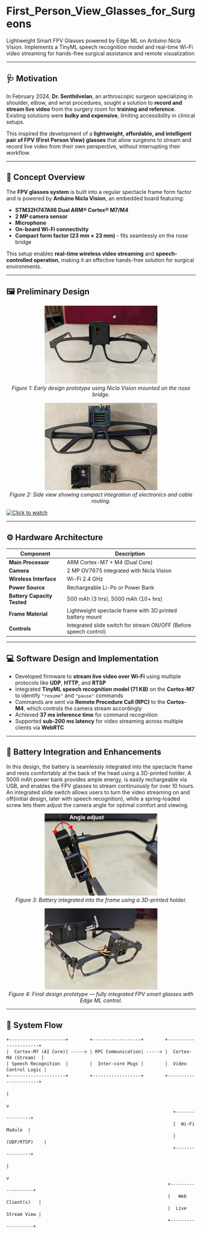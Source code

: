 # First_Person_View_Glasses_for_Surgeons
Lightweight Smart FPV Glasses powered by Edge ML on Arduino Nicla Vision. Implements a TinyML speech recognition model and real-time Wi-Fi video streaming for hands-free surgical assistance and remote visualization

---

## 🩺 Motivation

In February 2024, **Dr. Senthilvelan**, an arthroscopic surgeon specializing in shoulder, elbow, and wrist procedures, sought a solution to **record and stream live video** from the surgery room for **training and reference**.  
Existing solutions were **bulky and expensive**, limiting accessibility in clinical setups.

This inspired the development of a **lightweight, affordable, and intelligent pair of FPV (First Person View) glasses** that allow surgeons to stream and record live video from their own perspective, without interrupting their workflow.

---

## 🧠 Concept Overview

The **FPV glasses system** is built into a regular spectacle frame form factor and is powered by **Arduino Nicla Vision**, an embedded board featuring:

- **STM32H747AII6 Dual ARM® Cortex® M7/M4**
- **2 MP camera sensor**
- **Microphone**
- **On-board Wi-Fi connectivity**
- **Compact form factor (23 mm × 23 mm)** - fits seamlessly on the nose bridge

This setup enables **real-time wireless video streaming** and **speech-controlled operation**, making it an effective hands-free solution for surgical environments.

---

## 🖼️ Preliminary Design

<p align="center">
  <img src="Images/design_specs_1.png" alt="FPV Smart Glasses Front View" width="300"/>
  <br/>
  <em>Figure 1: Early design prototype using Nicla Vision mounted on the nose bridge.</em>
</p>

<p align="center">
  <img src="Images/design_specs_2.png" alt="FPV Smart Glasses Side View" width="300"/>
  <br/>
  <em>Figure 2: Side view showing compact integration of electronics and cable routing.</em>
</p>

[![Click to watch](Images/video_preview.gif)](Images/Nicla_video.mp4)

---

## ⚙️ Hardware Architecture

| Component | Description |
|------------|-------------|
| **Main Processor** | ARM Cortex-M7 + M4 (Dual Core) |
| **Camera** | 2 MP OV7675 integrated with Nicla Vision |
| **Wireless Interface** | Wi-Fi 2.4 GHz |
| **Power Source** | Rechargeable Li-Po or Power Bank |
| **Battery Capacity Tested** | 500 mAh (3 hrs), 5000 mAh (10+ hrs) |
| **Frame Material** | Lightweight spectacle frame with 3D printed battery mount |
| **Controls** | Integrated slide switch for stream ON/OFF (Before speech control) |

---

## 💻 Software Design and Implementation

- Developed firmware to **stream live video over Wi-Fi** using multiple protocols like **UDP**, **HTTP**, and **RTSP**
- Integrated **TinyML speech recognition model (71 KB)** on the **Cortex-M7** to identify `"resume"` and `"pause"` commands  
- Commands are sent via **Remote Procedure Call (RPC)** to the **Cortex-M4**, which controls the camera stream accordingly
- Achieved **37 ms inference time** for command recognition
- Supported **sub-200 ms latency** for video streaming across multiple clients via **WebRTC**

---

## 🔋 Battery Integration and Enhancements

In this design, the battery is seamlessly integrated into the spectacle frame and rests comfortably at the back of the head using a 3D-printed holder. A 5000 mAh power bank provides ample energy, is easily rechargeable via USB, and enables the FPV glasses to stream continuously for over 10 hours. An integrated slide switch allows users to turn the video streaming on and off(initial design, later with speech recognition), while a spring-loaded screw lets them adjust the camera angle for optimal comfort and viewing.

<p align="center">
  <img src="Images/battery_1.png" alt="Battery Mount Integration" width="300"/>
  <br/>
  <em>Figure 3: Battery integrated into the frame using a 3D-printed holder.</em>
</p>

<p align="center">
  <img src="Images/battery_2.png" alt="Final FPV Smart Glasses Design" width="300"/>
  <br/>
  <em>Figure 4: Final design prototype — fully integrated FPV smart glasses with Edge ML control.</em>
</p>

---

## 🧩 System Flow

```text
+---------------------+        +------------------+        +----------------------+
|  Cortex-M7 (AI Core)| -----> | RPC Communication| -----> |  Cortex-M4 (Stream)  |
| Speech Recognition  |        |  Inter-core Msgs |        |  Video Control Logic |
+---------------------+        +------------------+        +----------------------+
                                                                       |
                                                                       v
                                                              +----------------+
                                                              |  Wi-Fi Module  |
                                                              |  (UDP/RTSP)    |
                                                              +----------------+
                                                                       |
                                                                       v
                                                            +-------------------+
                                                            |   Web Client(s)   |
                                                            |  Live Stream View |
                                                            +-------------------+


